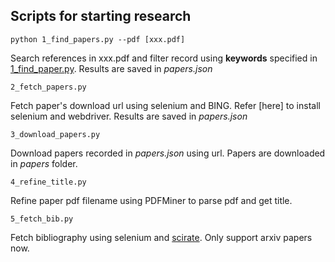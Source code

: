 ## Scripts for starting research

```
python 1_find_papers.py --pdf [xxx.pdf]
```
Search references in xxx.pdf and filter record using **keywords** specified in [1_find_paper.py](). Results are saved in _papers.json_


```
2_fetch_papers.py
```
Fetch paper's download url using selenium and BING. Refer [here] to install selenium and webdriver. Results are saved in _papers.json_


```
3_download_papers.py
```
Download papers recorded in _papers.json_ using url. Papers are downloaded in _papers_ folder.


```
4_refine_title.py
```
Refine paper pdf filename using PDFMiner to parse pdf and get title.


```
5_fetch_bib.py
```
Fetch bibliography using selenium and [scirate](https://scirate.com). Only support arxiv papers now.
